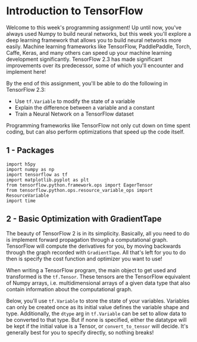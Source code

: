 # Introduction to TensorFlow

Welcome to this week's programming assignment! Up until now, you've always used Numpy to build neural networks, but this week you'll explore a deep learning framework that allows you to build neural networks more easily. Machine learning frameworks like TensorFlow, PaddlePaddle, Torch, Caffe, Keras, and many others can speed up your machine learning development significantly. TensorFlow 2.3 has made significant improvements over its predecessor, some of which you'll encounter and implement here!

By the end of this assignment, you'll be able to do the following in TensorFlow 2.3:

* Use `tf.Variable` to modify the state of a variable
* Explain the difference between a variable and a constant
* Train a Neural Network on a TensorFlow dataset

Programming frameworks like TensorFlow not only cut down on time spent coding, but can also perform optimizations that speed up the code itself.

## 1 - Packages
```
import h5py
import numpy as np
import tensorflow as tf
import matplotlib.pyplot as plt
from tensorflow.python.framework.ops import EagerTensor
from tensorflow.python.ops.resource_variable_ops import ResourceVariable
import time
```
## 2 - Basic Optimization with GradientTape

The beauty of TensorFlow 2 is in its simplicity. Basically, all you need to do is implement forward propagation through a computational graph. 
TensorFlow will compute the derivatives for you, by moving backwards through the graph recorded with `GradientTape`. All that's left for you 
to do then is specify the cost function and optimizer you want to use! 

When writing a TensorFlow program, the main object to get used and transformed is the `tf.Tensor`. These tensors are the TensorFlow equivalent 
of Numpy arrays, i.e. multidimensional arrays of a given data type that also contain information about the computational graph.

Below, you'll use `tf.Variable` to store the state of your variables. Variables can only be created once as its initial value defines the 
variable shape and type. Additionally, the `dtype` arg in `tf.Variable` can be set to allow data to be converted to that type. But if none is 
specified, either the datatype will be kept if the initial value is a Tensor, or `convert_to_tensor` will decide. It's generally best for you 
to specify directly, so nothing breaks!
